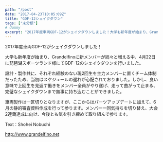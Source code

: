 ```yaml
---
path: "/post"
date: "2017-04-23T10:05:09Z"
title: "GDF-12シェイクダウン"
tags: ["未分類"]
# dummy
excerpt: "2017年度車両GDF-12がシェイクダウンしました！大学も新年度が始まり、Grandelfinoに新メンバーが続々と増える中、4月22日に琵琶湖スポーツランド様にてGDF-12のシェイクダウンを行..."
---
```


[](23-1.jpg)2017年度車両GDF-12がシェイクダウンしました！

大学も新年度が始まり、Grandelfinoに新メンバーが続々と増える中、4月22日に琵琶湖スポーツランド様にてGDF-12のシェイクダウンを行いました。

設計・製作共に、それぞれ経験のない現2回生を主力メンバーに置くチーム体制だったため、当初はスケジュールの遅れが心配されておりました。しかし、良い意味で上回生を見返す働きをメンバー全員がやり遂げ、走って曲がって止まる、完璧なシェイクダウンまで無事に持ち込むことができました。

車両製作は一区切りとなりますが、ここからはパーツアップデートに加えて、6月の静的審査資料作成を行って参ります。メンバー一同気持ちを切り替え、大会2連覇達成に向け、今後とも気を引き締めて取り組んで参ります。

Text：Shohei Nobuchi

http://www.grandelfino.net